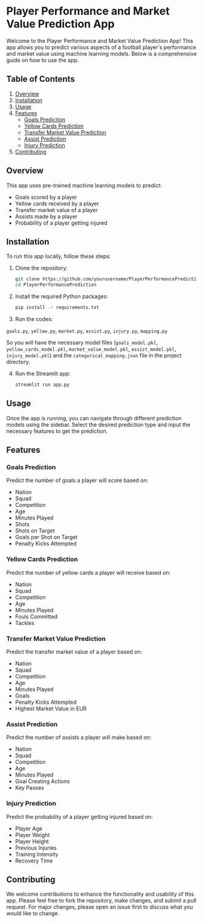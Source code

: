 # Player Performance and Market Value Prediction App

Welcome to the Player Performance and Market Value Prediction App! This app allows you to predict various aspects of a football player's performance and market value using machine learning models. Below is a comprehensive guide on how to use the app.

## Table of Contents
1. [Overview](#overview)
2. [Installation](#installation)
3. [Usage](#usage)
4. [Features](#features)
    - [Goals Prediction](#goals-prediction)
    - [Yellow Cards Prediction](#yellow-cards-prediction)
    - [Transfer Market Value Prediction](#transfer-market-value-prediction)
    - [Assist Prediction](#assist-prediction)
    - [Injury Prediction](#injury-prediction)
5. [Contributing](#contributing)

## Overview
This app uses pre-trained machine learning models to predict:
- Goals scored by a player
- Yellow cards received by a player
- Transfer market value of a player
- Assists made by a player
- Probability of a player getting injured

## Installation
To run this app locally, follow these steps:

1. Clone the repository:
    ```bash
    git clone https://github.com/yourusername/PlayerPerformancePrediction.git
    cd PlayerPerformancePrediction
    ```

2. Install the required Python packages:
    ```bash
    pip install -r requirements.txt
    ```

3. Run the codes:

  `goals.py`, `yellow.py`, `market.py`, `assist.py`, `injury.py`, `mapping.py`
 
  So you will have the necessary model files (`goals_model.pkl`, `yellow_cards_model.pkl`, `market_value_model.pkl`, `assist_model.pkl`, `injury_model.pkl`) and the `categorical_mapping.json` file in the project directory.


4. Run the Streamlit app:
    ```bash
    streamlit run app.py
    ```

## Usage
Once the app is running, you can navigate through different prediction models using the sidebar. Select the desired prediction type and input the necessary features to get the prediction.

## Features

### Goals Prediction
Predict the number of goals a player will score based on:
- Nation
- Squad
- Competition
- Age
- Minutes Played
- Shots
- Shots on Target
- Goals per Shot on Target
- Penalty Kicks Attempted

### Yellow Cards Prediction
Predict the number of yellow cards a player will receive based on:
- Nation
- Squad
- Competition
- Age
- Minutes Played
- Fouls Committed
- Tackles

### Transfer Market Value Prediction
Predict the transfer market value of a player based on:
- Nation
- Squad
- Competition
- Age
- Minutes Played
- Goals
- Penalty Kicks Attempted
- Highest Market Value in EUR

### Assist Prediction
Predict the number of assists a player will make based on:
- Nation
- Squad
- Competition
- Age
- Minutes Played
- Goal Creating Actions
- Key Passes

### Injury Prediction
Predict the probability of a player getting injured based on:
- Player Age
- Player Weight
- Player Height
- Previous Injuries
- Training Intensity
- Recovery Time

## Contributing
We welcome contributions to enhance the functionality and usability of this app. Please feel free to fork the repository, make changes, and submit a pull request. For major changes, please open an issue first to discuss what you would like to change.
